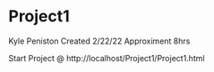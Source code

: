 # Project1
Kyle Peniston
Created 2/22/22
Approximent 8hrs

Start Project @
http://localhost/Project1/Project1.html

